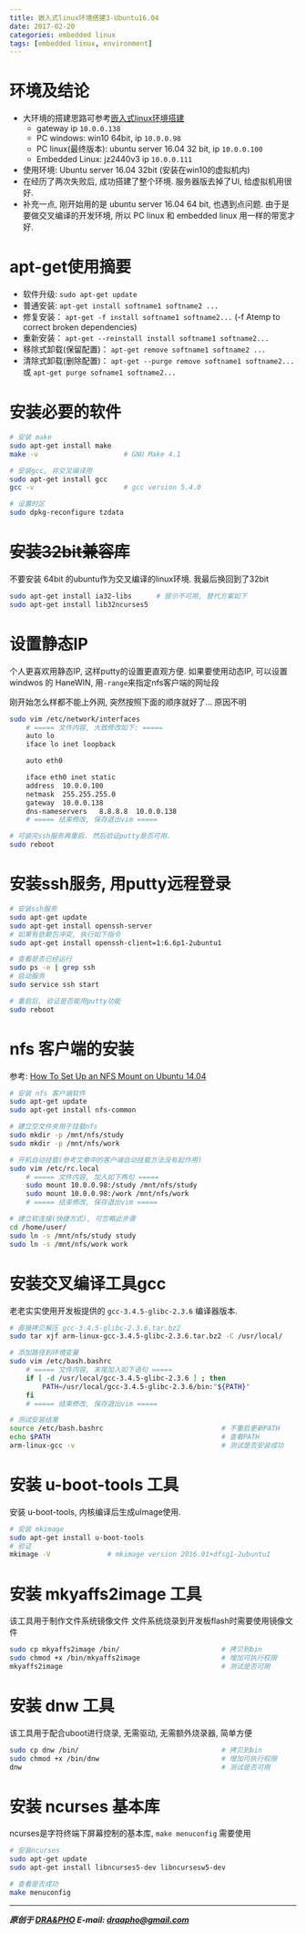 ```yaml
---
title: 嵌入式linux环境搭建3-Ubuntu16.04
date: 2017-02-20
categories: embedded linux
tags: [embedded linux, environment]
---
```




# 环境及结论

- 大环境的搭建思路可参考[嵌入式linux环境搭建](https://draapho.github.io/2017/02/16/1705-linux-env/)
  - gateway ip `10.0.0.138`
  - PC windows: win10 64bit, ip `10.0.0.98`
  - PC linux(最终版本): ubuntu server 16.04 32 bit, ip `10.0.0.100`
  - Embedded Linux: jz2440v3 ip `10.0.0.111`
- 使用环境: Ubuntu server 16.04 32bit (安装在win10的虚拟机内)
- 在经历了两次失败后, 成功搭建了整个环境. 服务器版去掉了UI, 给虚拟机用很好.
- 补充一点, 刚开始用的是 ubuntu server 16.04 64 bit, 也遇到点问题.
  由于是要做交叉编译的开发环境, 所以 PC linux 和 embedded linux 用一样的带宽才好.


# apt-get使用摘要
- 软件升级: `sudo apt-get update`
- 普通安装: `apt-get install softname1 softname2 ...`
- 修复安装： `apt-get -f install softname1 softname2...`  (-f Atemp to correct broken dependencies)
- 重新安装： `apt-get --reinstall install softname1 softname2...`
- 移除式卸载(保留配置)： `apt-get remove softname1 softname2 ...`
- 清除式卸载(删除配置)： `apt-get --purge remove softname1 softname2...`
  或 `apt-get purge sofname1 softname2...`


# 安装必要的软件

``` bash
# 安装 make
sudo apt-get install make
make -v                     # GNU Make 4.1

# 安装gcc, 非交叉编译用
sudo apt-get install gcc
gcc -v                      # gcc version 5.4.0

# 设置时区
sudo dpkg-reconfigure tzdata
```


# ~~安装32bit兼容库~~

不要安装 64bit 的ubuntu作为交叉编译的linux环境. 我最后换回到了32bit

``` bash
sudo apt-get install ia32-libs      # 提示不可用, 替代方案如下
sudo apt-get install lib32ncurses5
```


# 设置静态IP
个人更喜欢用静态IP, 这样putty的设置更直观方便.
如果要使用动态IP, 可以设置 windwos 的 HaneWIN, 用`-range`来指定nfs客户端的网址段

刚开始怎么样都不能上外网, 突然按照下面的顺序就好了... 原因不明
``` bash
sudo vim /etc/network/interfaces
    # ===== 文件内容, 大致修改如下: =====
    auto lo
    iface lo inet loopback

    auto eth0

    iface eth0 inet static
    address  10.0.0.100
    netmask  255.255.255.0
    gateway  10.0.0.138
    dns-nameservers   8.8.8.8  10.0.0.138
    # ===== 结束修改, 保存退出vim =====

# 可装完ssh服务再重启. 然后验证putty是否可用.
sudo reboot
```


# 安装ssh服务, 用putty远程登录

``` bash
# 安装ssh服务
sudo apt-get update
sudo apt-get install openssh-server
# 如果有依赖包冲突, 执行如下指令
sudo apt-get install openssh-client=1:6.6p1-2ubuntu1

# 查看是否已经运行
sudo ps -e | grep ssh
# 启动服务
sudo service ssh start

# 重启后, 验证是否能用putty功能
sudo reboot
```


# nfs 客户端的安装

参考: [How To Set Up an NFS Mount on Ubuntu 14.04](https://www.digitalocean.com/community/tutorials/how-to-set-up-an-nfs-mount-on-ubuntu-14-04)

``` bash
# 安装 nfs 客户端软件
sudo apt-get update
sudo apt-get install nfs-common

# 建立空文件夹用于挂载nfs
sudo mkdir -p /mnt/nfs/study
sudo mkdir -p /mnt/nfs/work

# 开机自动挂载(参考文章中的客户端自动挂载方法没有起作用)
sudo vim /etc/rc.local
    # ===== 文件内容, 加入如下两句 =====
    sudo mount 10.0.0.98:/study /mnt/nfs/study
    sudo mount 10.0.0.98:/work /mnt/nfs/work
    # ===== 结束修改, 保存退出vim =====

# 建立软连接(快捷方式), 可忽略此步骤
cd /home/user/
sudo ln -s /mnt/nfs/study study
sudo ln -s /mnt/nfs/work work
```


# 安装交叉编译工具gcc

老老实实使用开发板提供的 `gcc-3.4.5-glibc-2.3.6` 编译器版本.

``` bash
# 直接拷贝解压 gcc-3.4.5-glibc-2.3.6.tar.bz2
sudo tar xjf arm-linux-gcc-3.4.5-glibc-2.3.6.tar.bz2 -C /usr/local/

# 添加路径到环境变量
sudo vim /etc/bash.bashrc
    # ===== 文件内容, 末尾加入如下语句 =====
    if [ -d /usr/local/gcc-3.4.5-glibc-2.3.6 ] ; then
        PATH=/usr/local/gcc-3.4.5-glibc-2.3.6/bin:"${PATH}"
    fi
    # ===== 结束修改, 保存退出vim =====

# 测试安装结果
source /etc/bash.bashrc                             # 不重启更新PATH
echo $PATH                                          # 查看PATH
arm-linux-gcc -v                                    # 测试是否安装成功
```


# 安装 u-boot-tools 工具

安装 u-boot-tools, 内核编译后生成uImage使用.
``` bash
# 安装 mkimage
sudo apt-get install u-boot-tools
# 验证
mkimage -V              # mkimage version 2016.01+dfsg1-2ubuntu1
```


# 安装 mkyaffs2image 工具

该工具用于制作文件系统镜像文件
文件系统烧录到开发板flash时需要使用镜像文件

``` bash
sudo cp mkyaffs2image /bin/                         # 拷贝到bin
sudo chmod +x /bin/mkyaffs2image                    # 增加可执行权限
mkyaffs2image                                       # 测试是否可用
```

# 安装 dnw 工具

该工具用于配合uboot进行烧录, 无需驱动, 无需额外烧录器, 简单方便

``` bash
sudo cp dnw /bin/                                   # 拷贝到bin
sudo chmod +x /bin/dnw                              # 增加可执行权限
dnw                                                 # 测试是否可用
```

# 安装 ncurses 基本库

ncurses是字符终端下屏幕控制的基本库, `make menuconfig` 需要使用

``` bash
# 安装ncurses
sudo apt-get update
sudo apt-get install libncurses5-dev libncursesw5-dev

# 查看是否成功
make menuconfig
```


----------

***原创于 [DRA&PHO](https://draapho.github.io/) E-mail: draapho@gmail.com***